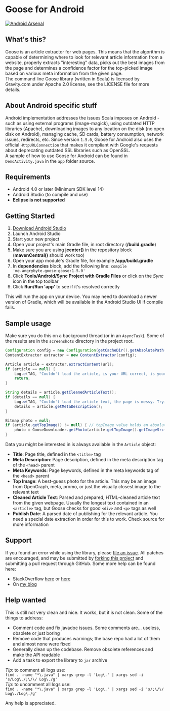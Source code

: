 Goose for Android
=================
[![Android Arsenal](https://img.shields.io/badge/Android%20Arsenal-goose-green.svg?style=true)](https://android-arsenal.com/details/1/4163)

What's this?
------------
Goose is an article extractor for web pages. This means that the algorithm is capable of determining where to look for relevant article information from a website, 
properly extracts "interesting" data, picks out the best images from the page and determines a confidence factor for the top-picked image based on various meta 
information from the given page.  
The command line Goose library (written in Scala) is licensed by Gravity.com under Apache 2.0 license, see the LICENSE file for more details.

About Android specific stuff
----------------------------
Android implementation addresses the issues Scala imposes on Android - such as using external programs (image-magick), using outdated HTTP libraries (Apache),
downloading images to any location on the disk (no open disk on Android), managing cache, SD cards, battery consumption, network issues, redirects, etc.
Since version `1.5.0`, Goose for Android also uses the official `HttpURLConnection` that makes it compliant with Google's requests about deprecating outdated
SSL libraries such as OpenSSL.  
A sample of how to use Goose for Android can be found in `DemoActivity.java` in the `app` folder source.

Requirements
------------
- Android 4.0 or later (Minimum SDK level 14)
- Android Studio (to compile and use)
- **Eclipse is not supported**

Getting Started
---------------
1. [Download Android Studio](http://developer.android.com/sdk/index.html)
2. Launch Android Studio
3. Start your new project
4. Open your project's main Gradle file, in root directory (**/build.gradle**)
5. Make sure you are using **jcenter()** in the repository block (**mavenCentral()** should work too)
6. Open your app module's Gradle file, for example **/app/build.gradle**
7. In **dependencies** block, add the following line: `compile 'me.angrybyte.goose:goose:1.5.0'`
8. Click **Tools/Android/Sync Project with Gradle Files** or click on the *Sync* icon in the top toolbar
9. Click **Run/Run 'app'** to see if it's resolved correctly

This will run the app on your device. You may need to download a newer version of Gradle, which will be available in the Android Studio UI if compile fails.

Sample usage
------------
Make sure you do this on a background thread (or in an `AsyncTask`). Some of the results are in the `screenshots` directory in the project root.
```java
Configuration config = new Configuration(getCacheDir().getAbsolutePath());
ContentExtractor extractor = new ContentExtractor(config);

Article article = extractor.extractContent(url);
if (article == null) {
    Log.e(TAG, "Couldn't load the article, is your URL correct, is your Internet working?");
    return;
}

String details = article.getCleanedArticleText();
if (details == null) {
    Log.w(TAG, "Couldn't load the article text, the page is messy. Trying with page description...");
    details = article.getMetaDescription();
}

Bitmap photo = null;
if (article.getTopImage() != null) { // topImage value holds an absolute URL
    photo = GooseDownloader.getPhoto(article.getTopImage().getImageSrc());
}
```

Data you might be interested in is always available in the `Article` object:
- **Title**: Page title, defined in the `<title>` tag
- **Meta Description**: Page description, defined in the meta description tag of the `<head>` parent
- **Meta Keywords**: Page keywords, defined in the meta keywords tag of the `<head>` parent
- **Top Image**: A best-guess photo for the article. This may be an image from OpenGraph, meta, promo, or just the visually closest image to the relevant text
- **Cleaned Article Text**: Parsed and prepared, HTML-cleaned article text from the given webpage. Usually the longest text contained in an `<article>` tag, but Goose checks for good `<div>` and `<p>` tags as well
- **Publish Date**: A parsed date of publishing for the relevant article. You need a special date extraction in order for this to work. Check source for more information

Support
-------
If you found an error while using the library, please [file an issue](https://github.com/milosmns/goose/issues/new).
All patches are encouraged, and may be submitted by [forking this project](https://github.com/milosmns/goose/fork) and
submitting a pull request through GitHub.
Some more help can be found here:
- StackOverflow [here](http://stackoverflow.com/questions/tagged/goose) or [here](http://stackoverflow.com/questions/tagged/goose-android)
- On [my blog](http://angrybyte.me)

Help wanted
-----------
This is still not very clean and nice. It works, but it is not clean. Some of the things to address:

- Comment code and fix javadoc issues. Some comments are... useless, obsolete or just boring
- Remove code that produces warnings; the base repo had a lot of them and almost none were fixed
- Generally clean up the codebase. Remove obsolete references and make the API readable
- Add a task to export the library to `jar` archive

_Tip_: to comment all logs use:  
```find . -name "*\.java" | xargs grep -l 'Log\.' | xargs sed -i 's/Log\./;\/\/ Log\./g'```  
_Tip_: to uncomment all logs use:  
```find . -name "*\.java" | xargs grep -l 'Log\.' | xargs sed -i 's/;\/\/ Log\./Log\./g'```

Any help is appreciated.

